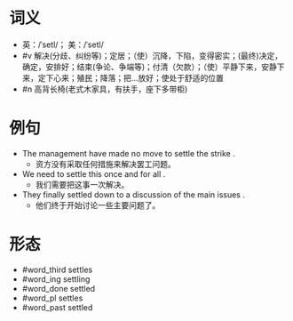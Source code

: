 # 词义
- 英：/ˈsetl/； 美：/ˈsetl/
- #v 解决(分歧、纠纷等)；定居；（使）沉降，下陷，变得密实；(最终)决定，确定，安排好；结束(争论、争端等)；付清（欠款）；（使）平静下来，安静下来，定下心来；殖民；降落；把…放好；使处于舒适的位置
- #n 高背长椅(老式木家具，有扶手，座下多带柜)
# 例句
- The management have made no move to settle the strike .
	- 资方没有采取任何措施来解决罢工问题。
- We need to settle this once and for all .
	- 我们需要把这事一次解决。
- They finally settled down to a discussion of the main issues .
	- 他们终于开始讨论一些主要问题了。
# 形态
- #word_third settles
- #word_ing settling
- #word_done settled
- #word_pl settles
- #word_past settled
